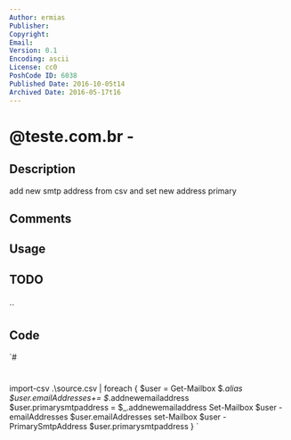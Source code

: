 ```yaml
---
Author: ermias
Publisher: 
Copyright: 
Email: 
Version: 0.1
Encoding: ascii
License: cc0
PoshCode ID: 6038
Published Date: 2016-10-05t14
Archived Date: 2016-05-17t16
---
```


# @teste.com.br - 

## Description

add new smtp address from csv and set new address primary

## Comments



## Usage



## TODO



## 

``

## Code

`#
 #
 
 import-csv .\source.csv | foreach {
 $user = Get-Mailbox $_.alias
 $user.emailAddresses+= $_.addnewemailaddress
 $user.primarysmtpaddress = $_.addnewemailaddress
 Set-Mailbox $user -emailAddresses $user.emailAddresses
 set-Mailbox $user -PrimarySmtpAddress $user.primarysmtpaddress
 }
`

